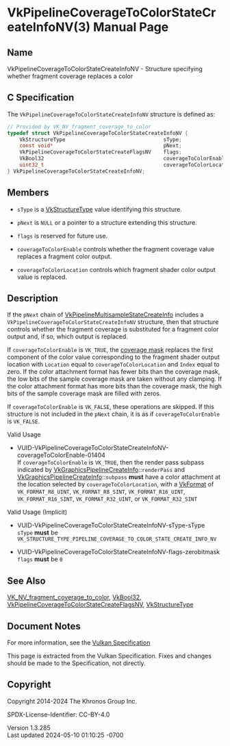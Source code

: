 # VkPipelineCoverageToColorStateCreateInfoNV(3) Manual Page

## Name

VkPipelineCoverageToColorStateCreateInfoNV - Structure specifying
whether fragment coverage replaces a color



## <a href="#_c_specification" class="anchor"></a>C Specification

The `VkPipelineCoverageToColorStateCreateInfoNV` structure is defined
as:

``` c
// Provided by VK_NV_fragment_coverage_to_color
typedef struct VkPipelineCoverageToColorStateCreateInfoNV {
    VkStructureType                                sType;
    const void*                                    pNext;
    VkPipelineCoverageToColorStateCreateFlagsNV    flags;
    VkBool32                                       coverageToColorEnable;
    uint32_t                                       coverageToColorLocation;
} VkPipelineCoverageToColorStateCreateInfoNV;
```

## <a href="#_members" class="anchor"></a>Members

- `sType` is a [VkStructureType](https://registry.khronos.org/vulkan/specs/1.3-extensions/man/html/VkStructureType.html) value identifying
  this structure.

- `pNext` is `NULL` or a pointer to a structure extending this
  structure.

- `flags` is reserved for future use.

- `coverageToColorEnable` controls whether the fragment coverage value
  replaces a fragment color output.

- `coverageToColorLocation` controls which fragment shader color output
  value is replaced.

## <a href="#_description" class="anchor"></a>Description

If the `pNext` chain of
[VkPipelineMultisampleStateCreateInfo](https://registry.khronos.org/vulkan/specs/1.3-extensions/man/html/VkPipelineMultisampleStateCreateInfo.html)
includes a `VkPipelineCoverageToColorStateCreateInfoNV` structure, then
that structure controls whether the fragment coverage is substituted for
a fragment color output and, if so, which output is replaced.

If `coverageToColorEnable` is `VK_TRUE`, the <a
href="https://registry.khronos.org/vulkan/specs/1.3-extensions/html/vkspec.html#primsrast-multisampling-coverage-mask"
target="_blank" rel="noopener">coverage mask</a> replaces the first
component of the color value corresponding to the fragment shader output
location with `Location` equal to `coverageToColorLocation` and `Index`
equal to zero. If the color attachment format has fewer bits than the
coverage mask, the low bits of the sample coverage mask are taken
without any clamping. If the color attachment format has more bits than
the coverage mask, the high bits of the sample coverage mask are filled
with zeros.

If `coverageToColorEnable` is `VK_FALSE`, these operations are skipped.
If this structure is not included in the `pNext` chain, it is as if
`coverageToColorEnable` is `VK_FALSE`.

Valid Usage

- <a
  href="#VUID-VkPipelineCoverageToColorStateCreateInfoNV-coverageToColorEnable-01404"
  id="VUID-VkPipelineCoverageToColorStateCreateInfoNV-coverageToColorEnable-01404"></a>
  VUID-VkPipelineCoverageToColorStateCreateInfoNV-coverageToColorEnable-01404  
  If `coverageToColorEnable` is `VK_TRUE`, then the render pass subpass
  indicated by
  [VkGraphicsPipelineCreateInfo](https://registry.khronos.org/vulkan/specs/1.3-extensions/man/html/VkGraphicsPipelineCreateInfo.html)::`renderPass`
  and
  [VkGraphicsPipelineCreateInfo](https://registry.khronos.org/vulkan/specs/1.3-extensions/man/html/VkGraphicsPipelineCreateInfo.html)::`subpass`
  **must** have a color attachment at the location selected by
  `coverageToColorLocation`, with a [VkFormat](https://registry.khronos.org/vulkan/specs/1.3-extensions/man/html/VkFormat.html) of
  `VK_FORMAT_R8_UINT`, `VK_FORMAT_R8_SINT`, `VK_FORMAT_R16_UINT`,
  `VK_FORMAT_R16_SINT`, `VK_FORMAT_R32_UINT`, or `VK_FORMAT_R32_SINT`

Valid Usage (Implicit)

- <a href="#VUID-VkPipelineCoverageToColorStateCreateInfoNV-sType-sType"
  id="VUID-VkPipelineCoverageToColorStateCreateInfoNV-sType-sType"></a>
  VUID-VkPipelineCoverageToColorStateCreateInfoNV-sType-sType  
  `sType` **must** be
  `VK_STRUCTURE_TYPE_PIPELINE_COVERAGE_TO_COLOR_STATE_CREATE_INFO_NV`

- <a
  href="#VUID-VkPipelineCoverageToColorStateCreateInfoNV-flags-zerobitmask"
  id="VUID-VkPipelineCoverageToColorStateCreateInfoNV-flags-zerobitmask"></a>
  VUID-VkPipelineCoverageToColorStateCreateInfoNV-flags-zerobitmask  
  `flags` **must** be `0`

## <a href="#_see_also" class="anchor"></a>See Also

[VK_NV_fragment_coverage_to_color](https://registry.khronos.org/vulkan/specs/1.3-extensions/man/html/VK_NV_fragment_coverage_to_color.html),
[VkBool32](https://registry.khronos.org/vulkan/specs/1.3-extensions/man/html/VkBool32.html),
[VkPipelineCoverageToColorStateCreateFlagsNV](https://registry.khronos.org/vulkan/specs/1.3-extensions/man/html/VkPipelineCoverageToColorStateCreateFlagsNV.html),
[VkStructureType](https://registry.khronos.org/vulkan/specs/1.3-extensions/man/html/VkStructureType.html)

## <a href="#_document_notes" class="anchor"></a>Document Notes

For more information, see the <a
href="https://registry.khronos.org/vulkan/specs/1.3-extensions/html/vkspec.html#VkPipelineCoverageToColorStateCreateInfoNV"
target="_blank" rel="noopener">Vulkan Specification</a>

This page is extracted from the Vulkan Specification. Fixes and changes
should be made to the Specification, not directly.

## <a href="#_copyright" class="anchor"></a>Copyright

Copyright 2014-2024 The Khronos Group Inc.

SPDX-License-Identifier: CC-BY-4.0

Version 1.3.285  
Last updated 2024-05-10 01:10:25 -0700
